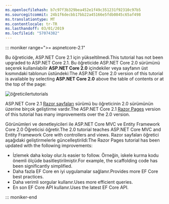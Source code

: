 ```yaml
---
ms.openlocfilehash: b7c97f3b329bea452e1f49c351231f92310c97b5
ms.sourcegitcommit: 24b1f6decbb17bb22a45166e5fdb0845c65af498
ms.translationtype: MT
ms.contentlocale: tr-TR
ms.lasthandoff: 03/01/2019
ms.locfileid: "57074382"
---
```

::: moniker range=">= aspnetcore-2.1"

<span data-ttu-id="65f79-101">Bu öğreticide, ASP.NET Core 2.1 için yükseltilmedi.</span><span class="sxs-lookup"><span data-stu-id="65f79-101">This tutorial has not been upgraded to ASP.NET Core 2.1.</span></span> <span data-ttu-id="65f79-102">Bu öğreticide ASP.NET Core 2.0 sürümünü seçerek kullanılabilir **ASP.NET Core 2.0** içindekiler veya sayfanın üst kısmındaki tablonun üstündeki:</span><span class="sxs-lookup"><span data-stu-id="65f79-102">The ASP.NET Core 2.0 version of this tutorial is available by selecting **ASP.NET Core 2.0** above the table of contents or at the top of the page:</span></span>

![<span data-ttu-id="65f79-103">öğreticiler</span><span class="sxs-lookup"><span data-stu-id="65f79-103">tutorials</span></span> ](~//data/ef-rp/read-related-data/_static/2.1.png)

<span data-ttu-id="65f79-104">ASP.NET Core 2.1 [Razor sayfaları](xref:data/ef-rp/intro) sürümü bu öğreticinin 2.0 sürümünün üzerine birçok geliştirme vardır.</span><span class="sxs-lookup"><span data-stu-id="65f79-104">The ASP.NET Core 2.1 [Razor Pages](xref:data/ef-rp/intro) version of this tutorial has many improvements over the 2.0 version.</span></span>

<span data-ttu-id="65f79-105">Görünümleri ve denetleyicileri ile ASP.NET Core MVC ve Entity Framework Core 2.0 Öğreticisi öğretir.</span><span class="sxs-lookup"><span data-stu-id="65f79-105">The 2.0 tutorial teaches ASP.NET Core MVC and Entity Framework Core with controllers and views.</span></span> <span data-ttu-id="65f79-106">Razor sayfaları öğretici aşağıdaki geliştirmelerle güncelleştirildi:</span><span class="sxs-lookup"><span data-stu-id="65f79-106">The Razor Pages tutorial has been updated with the following improvements:</span></span>

* <span data-ttu-id="65f79-107">İzlemek daha kolay olur.</span><span class="sxs-lookup"><span data-stu-id="65f79-107">Is easier to follow.</span></span> <span data-ttu-id="65f79-108">Örneğin, iskele kurma kodu önemli ölçüde basitleştirilmiştir.</span><span class="sxs-lookup"><span data-stu-id="65f79-108">For example, the scaffolding code has been significantly simplified.</span></span>
* <span data-ttu-id="65f79-109">Daha fazla EF Core en iyi uygulamalar sağlanır.</span><span class="sxs-lookup"><span data-stu-id="65f79-109">Provides more EF Core best practices.</span></span>
* <span data-ttu-id="65f79-110">Daha verimli sorgular kullanır.</span><span class="sxs-lookup"><span data-stu-id="65f79-110">Uses more efficient queries.</span></span>
* <span data-ttu-id="65f79-111">En son EF Core API kullanır.</span><span class="sxs-lookup"><span data-stu-id="65f79-111">Uses the latest EF Core API.</span></span>

::: moniker-end
